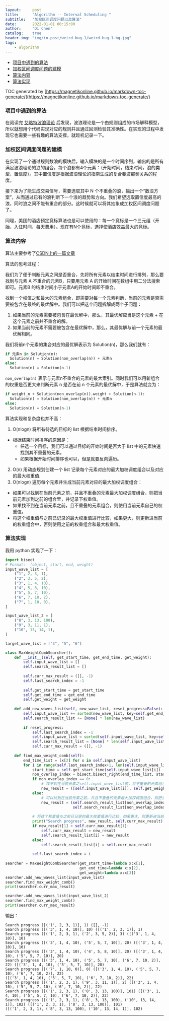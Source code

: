 ```yaml
---
layout:     post
title:      "Algorithm -- Interval Scheduling "
subtitle:   "加权区间调度问题以及算法"
date:       2022-01-01 00:15:00
author:     "Di Chen"
catalog:    true
header-img: "img/in-post/weird-bug-1/weird-bug-1-bg.jpg"
tags:
    - algorithm
---
```


- [项目中遇到的算法](#项目中遇到的算法)
- [加权区间调度问题的建模](#加权区间调度问题的建模)
- [算法内容](#算法内容)
- [算法实现](#算法实现)

TOC generated by [https://magnetikonline.github.io/markdown-toc-generate/](https://magnetikonline.github.io/markdown-toc-generate/)

### 项目中遇到的算法

在阅读完 [艾略特波浪理论](https://book.douban.com/subject/1082262/) 后发现，波浪理论是一个由规则组成的市场解释模型，所以就想用个代码实现对应的规则并且通过回测检验其准确性。在实现的过程中发现它也需要一些有趣的算法支撑，就趁机记录一下。

### 加权区间调度问题的建模

在实现了一个通过规则数浪的模块后，输入模块的是一个时间序列，输出的是所有满足波浪理论的浪的组合。每个浪都有4个元素：（开始时间，结束时间，浪的类型，置信度）。其中置信度是根据波浪理论的指南生成的复合斐波那契关系的程度。

接下来为了能生成交易信号，需要选取其中 N 个不重叠的浪，输出一个“数浪方案”，从而通过已有的浪判断下一个浪的趋势和方向。我们希望选取置信度最高的浪，同时浪之间不能有重合的部分。这时候就可以将其抽象成加权区间调度问题了。

同理，美团的酒店预定竞标算法也是可以使用的：每一个竞标是一个三元组（开始，入住时间，每天费用）。现在有N个竞标，选择使酒店效益最大的竞标。

### 算法内容

算法主要参考了[CSDN上的一篇文章](https://blog.csdn.net/lukas_sun/article/details/53770959)

算法的思考过程：

我们为了便于判断元素之间是否重合，先将所有元素以结束时间进行排列，那么要找到与元素 A 不重合的元素B，只要用元素 A 的开始时间在数组中用二分法搜索即可。元素B 的结束时间小于元素A的开始时间即不重合。

找到一个权值之和最大的元素组合，即需要对每一个元素判断，当前的元素是否需要被包含在最终的最优解中。我们可以把这个问题拆解成两个子问题：
1. 如果当前的元素需要被包含在最优解中，那么，其最优解应当是这个元素 + 在这个元素之前并不重合的解。
2. 如果当前的元素不需要被包含在最优解中，那么，其最优解与前一个元素的最优解相同。

我们将前n个元素的集合对应的最优解表示为 Solution(n)，那么我们就有：

```python
if 元素n in Solution(n):
  Solution(n) = Solution(non_overlap(n)) + 元素n
else:
  Solution(n) = Solution(n-1)
```

`non_overlap(n)` 表示与元素n不重合的元素的最大索引。同时我们可以用新组合的权重是否更大来判断元素 n 是否在前 n 个元素的最优解中，于是算法就变为：

```python
if weight_n + Solution(non_overlap(n)).weight > Solution(n-1):
  Solution(n) = Solution(non_overlap(n)) + 元素n
else:
  Solution(n) = Solution(n-1)
```


算法实现和复杂度也并不高：
1. O(nlogn) 将所有待选的目标的 list 根据结束时间排序。
 - 根据结束时间排序的原因是：
   - 任选一个目标，我们可以通过目标的开始时间是否大于 list 中的元素快速找到其不重叠的元素。
   - 如果根据开始时间排序也可以，但是就要反向遍历。
2. O(n) 用动态规划创建一个 list 记录每个元素对应的最大加权调度组合以及对应的最大权重值.
3. O(nlogn) 遍历每个元素并生成当前元素对应的最大加权调度组合：
  - 如果可以找到在当前元素之前，并且不重叠的元素最大加权调度组合，则把当前元素加到之前的组合里，并记录下权重值。
  - 如果找不到在当前元素之前，且不重叠的元素组合，则使用当前元素自己的权重值。
  - 将这个权重值与之前已记录的最大权重值进行比较，如果更大，则更新进当前的权重组合中，否则使用之前的权重组合和最大权重值。
  
### 算法实现

我用 python 实现了一下：

```python
import bisect
# Format:  (object, start, end, weight)
input_wave_list = [
    ("1", 2, 3, 1),
    ("2", 3, 5, 2),
    ("3", 1, 4, 10),
    ("4", 5, 8, 10),
    ("5", 5, 7, 10),
    ("6", 7, 10, 2),
    ("7", 1, 10, 0),
]

input_wave_list_2 = [
    ("8", 3, 13, 100),
    ("9", 3, 11, 1),
    ("10", 13, 14, 1),
]

target_wave_list = ["3", "5", "6"]

class MaxWeightCombSearcher():
    def __init__(self, get_start_time, get_end_time, get_weight):
        self.input_wave_list = []
        self.search_result_list = []
        
        self.curr_max_result = ([], -1)
        self.last_search_index = -1
        
        self.get_start_time = get_start_time
        self.get_end_time = get_end_time
        self.get_weight = get_weight
        
    def add_new_waves_list(self, new_wave_list, reset_progress=False):
        self.input_wave_list += sorted(new_wave_list, key=self.get_end_time)
        self.search_result_list += [None] * len(new_wave_list)
        
        if reset_progress:
            self.last_search_index = -1
            self.input_wave_list = sorted(self.input_wave_list, key=self.get_end_time)
            self.search_result_list = [None] * len(self.input_wave_list)
            self.curr_max_result = ([], -1)
        
    def find_max_weight_comb(self):
        end_time_list = [x[2] for x in self.input_wave_list]
        for i in range(self.last_search_index+1, len(self.input_wave_list)):
            start_time = self.get_start_time(self.input_wave_list[i])
            non_overlap_index = bisect.bisect_right(end_time_list, start_time)
            if non_overlap_index == 0:
                # 找不到在当前元素之self.input_wave_list前，且不重叠的元素组合，则使用当前元素自己的权重值。
                new_result = ([self.input_wave_list[i]], self.get_weight(self.input_wave_list[i]))
            else:
                # 可以找到在当前元素之前，并且不重叠的元素最大加权调度组合，则把当前元素加到之前的组合里，并记录下权重值。
                new_result = (self.search_result_list[non_overlap_index-1][0] + [self.input_wave_list[i]], 
                              self.search_result_list[non_overlap_index-1][1] + self.get_weight(self.input_wave_list[i]))
            
            # 将这个权重值与之前已记录的最大权重值进行比较，如果更大，则更新进当前的权重组合中，否则使用之前的权重组合和最大权重值。
            print("Search progress", new_result, self.curr_max_result)
            if new_result[1] > self.curr_max_result[1]:
                self.curr_max_result = new_result
                self.search_result_list[i] = new_result
            else:
                self.search_result_list[i] = self.curr_max_result
                
            self.last_search_index = i
            
searcher = MaxWeightCombSearcher(get_start_time=lambda x:x[1],
                                 get_end_time=lambda x:x[2],
                                 get_weight=lambda x:x[3])
searcher.add_new_waves_list(input_wave_list)
searcher.find_max_weight_comb()
print(searcher.curr_max_result)

searcher.add_new_waves_list(input_wave_list_2)
searcher.find_max_weight_comb()
print(searcher.curr_max_result)
```

输出：

```
Search progress ([('1', 2, 3, 1)], 1) ([], -1)
Search progress ([('3', 1, 4, 10)], 10) ([('1', 2, 3, 1)], 1)
Search progress ([('1', 2, 3, 1), ('2', 3, 5, 2)], 3) ([('3', 1, 4, 10)], 10)
Search progress ([('3', 1, 4, 10), ('5', 5, 7, 10)], 20) ([('3', 1, 4, 10)], 10)
Search progress ([('3', 1, 4, 10), ('4', 5, 8, 10)], 20) ([('3', 1, 4, 10), ('5', 5, 7, 10)], 20)
Search progress ([('3', 1, 4, 10), ('5', 5, 7, 10), ('6', 7, 10, 2)], 22) ([('3', 1, 4, 10), ('5', 5, 7, 10)], 20)
Search progress ([('7', 1, 10, 0)], 0) ([('3', 1, 4, 10), ('5', 5, 7, 10), ('6', 7, 10, 2)], 22)
([('3', 1, 4, 10), ('5', 5, 7, 10), ('6', 7, 10, 2)], 22)
Search progress ([('1', 2, 3, 1), ('9', 3, 11, 1)], 2) ([('3', 1, 4, 10), ('5', 5, 7, 10), ('6', 7, 10, 2)], 22)
Search progress ([('1', 2, 3, 1), ('8', 3, 13, 100)], 101) ([('3', 1, 4, 10), ('5', 5, 7, 10), ('6', 7, 10, 2)], 22)
Search progress ([('1', 2, 3, 1), ('8', 3, 13, 100), ('10', 13, 14, 1)], 102) ([('1', 2, 3, 1), ('8', 3, 13, 100)], 101)
([('1', 2, 3, 1), ('8', 3, 13, 100), ('10', 13, 14, 1)], 102)
```

---




















